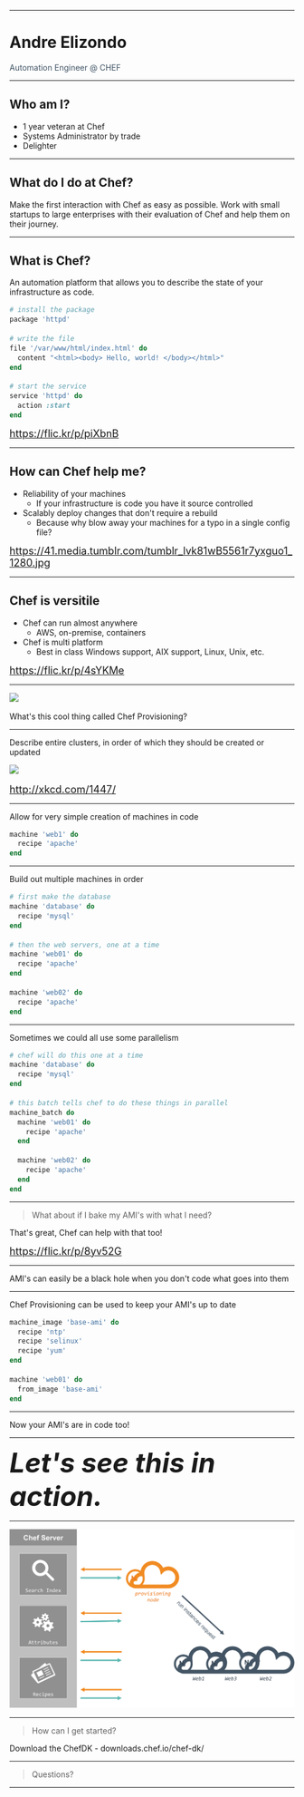 <!-- .slide: data-background="images/Chef_Vertical_Reg_Without_Inverse.png" data-background-size="500px"-->

----

<!-- .slide: data-background="#6bb2e2" style="background: rgba(255,255,255,.9); color: white" -->

# Andre Elizondo
<font color="#3f5364">Automation Engineer @ CHEF</font>

----

## Who am I?
- 1 year veteran at Chef
- Systems Administrator by trade
- Delighter

----

<!-- .slide: data-background="http://i1.kym-cdn.com/photos/images/original/000/234/739/fa5.jpg" style="background: rgba(63,83,100,.9); color: white" -->

## What do I do at Chef?

Make the first interaction with Chef as easy as possible. Work with small startups to large enterprises with their evaluation of Chef and help them on their journey.

----

<!-- .slide: data-background="images/chef-image.jpg" style="background: rgba(62,67,70,.9); color: white" -->

## What is Chef?

An automation platform that allows you to describe the state of your infrastructure as code.

```ruby
# install the package
package 'httpd'

# write the file
file '/var/www/html/index.html' do
  content "<html><body> Hello, world! </body></html>"
end

# start the service
service 'httpd' do
  action :start
end
```
<font size='4'>https://flic.kr/p/piXbnB</font>

----

<!-- .slide: data-background="https://41.media.tumblr.com/tumblr_lvk81wB5561r7yxguo1_1280.jpg" style="background: rgba(62,67,70,.9); color: white" -->

## How can Chef help me?

- Reliability of your machines
  - If your infrastructure is code you have it source controlled
- Scalably deploy changes that don't require a rebuild
  - Because why blow away your machines for a typo in a single config file?

<font size='4'>https://41.media.tumblr.com/tumblr_lvk81wB5561r7yxguo1_1280.jpg</font>

----

<!-- .slide: data-background="images/swiss-army-knife.jpg" style="background: rgba(62,67,70,.9)" -->

## Chef is versitile

- Chef can run almost anywhere
  - AWS, on-premise, containers
- Chef is multi platform
  - Best in class Windows support, AIX support, Linux, Unix, etc.

<font size='4'>https://flic.kr/p/4sYKMe</font>

----

<!-- .slide: data-background="#3f5364" -->

<img src="http://blogs.edweek.org/edweek/the_startup_blog/assets_c/2014/02/a78ae76da19c1a0f9e0e9b2f7e6229e70bd36cf7bc5b2f29b5f8900face50234%5B1%5D-thumb-autox384-6965.jpg"/>

What's this cool thing called Chef Provisioning?

----

Describe entire clusters, in order of which they should be created or updated

<img src="http://imgs.xkcd.com/comics/meta-analysis.png"/>

<font size='4'>http://xkcd.com/1447/</font>

----

Allow for very simple creation of machines in code

```ruby
machine 'web1' do
  recipe 'apache'
end
```

----

Build out multiple machines in order

```ruby
# first make the database
machine 'database' do
  recipe 'mysql'
end

# then the web servers, one at a time
machine 'web01' do
  recipe 'apache'
end

machine 'web02' do
  recipe 'apache'
end
```

----

Sometimes we could all use some parallelism

```ruby
# chef will do this one at a time
machine 'database' do
  recipe 'mysql'
end

# this batch tells chef to do these things in parallel
machine_batch do
  machine 'web01' do
    recipe 'apache'
  end

  machine 'web02' do
    recipe 'apache'
  end
end
```

----

<!-- .slide: data-background="images/cookies.jpg" style="background: rgba(62,67,70,.9); color: white" -->

>What about if I bake my AMI's with what I need?

That's great, Chef can help with that too!

<font size='4'>https://flic.kr/p/8yv52G</font>

----

<!-- .slide: data-background="http://sweetstamper.typepad.com/.a/6a013480267ca9970c014e881075ca970d-320wi" style="background: #3e4346; color: white" data-background-size="500px" -->

AMI's can easily be a black hole when you don't code what goes into them


----

Chef Provisioning can be used to keep your AMI's up to date

```ruby
machine_image 'base-ami' do
  recipe 'ntp'
  recipe 'selinux'
  recipe 'yum'
end

machine 'web01' do
  from_image 'base-ami'
end
```

----

<!-- .slide: data-background="images/success.jpg" style="background: rgba(62,67,70,.9); color: white" -->

Now your AMI's are in code too!

----

<!-- .slide: data-background="#f18b21" -->

<font size='40'><b><i>Let's see this in action.</i></b></font>

----

<!-- .slide: data-background="#5ab7b2" style="background: rgba(255,255,255,.9); color: white"-->

<img src="images/provisioner.png" />

----

>How can I get started?

Download the ChefDK - downloads.chef.io/chef-dk/

----

>Questions?

----

<!-- .slide: data-background="images/Chef_Vertical_Reg_Without_Inverse.png" data-background-size="500px"-->

